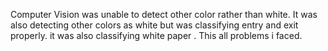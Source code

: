 Computer Vision was unable to detect other color rather than white. It was also detecting other colors as white but was classifying entry and exit properly. it was also classifying white paper . This all problems i faced.
